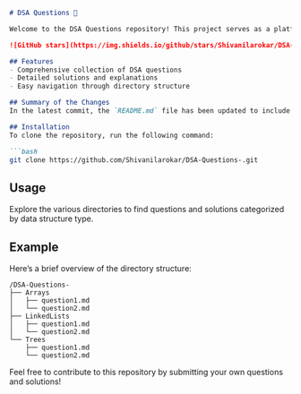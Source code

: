 ```markdown
# DSA Questions 🚀

Welcome to the DSA Questions repository! This project serves as a platform for developers and learners to practice and enhance their skills in Data Structures and Algorithms (DSA). This repository is designed to help you improve your understanding of various data structures and algorithms through a collection of questions and solutions.

![GitHub stars](https://img.shields.io/github/stars/Shivanilarokar/DSA-Questions-?style=social) ![Forks](https://img.shields.io/github/forks/Shivanilarokar/DSA-Questions-?style=social)

## Features
- Comprehensive collection of DSA questions
- Detailed solutions and explanations
- Easy navigation through directory structure

## Summary of the Changes
In the latest commit, the `README.md` file has been updated to include a new section that highlights the features of the repository, making it easier for users to understand what they can expect. Additionally, some formatting adjustments were made for improved readability.

## Installation
To clone the repository, run the following command:

```bash
git clone https://github.com/Shivanilarokar/DSA-Questions-.git
```

## Usage
Explore the various directories to find questions and solutions categorized by data structure type.

## Example
Here’s a brief overview of the directory structure:

```
/DSA-Questions-
├── Arrays
│   ├── question1.md
│   └── question2.md
├── LinkedLists
│   ├── question1.md
│   └── question2.md
└── Trees
    ├── question1.md
    └── question2.md
```

Feel free to contribute to this repository by submitting your own questions and solutions!
```